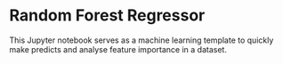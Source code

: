 # Random Forest Regressor
This Jupyter notebook serves as a machine learning template to quickly make predicts and analyse feature importance in a dataset. 
